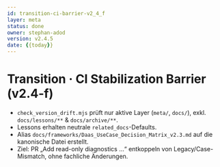 ```yaml
---
id: transition-ci-barrier-v2_4_f
layer: meta
status: done
owner: stephan-adod
version: v2.4.5
date: {{today}}
---
```


# Transition · CI Stabilization Barrier (v2.4-f)
- `check_version_drift.mjs` prüft nur aktive Layer (`meta/`, `docs/`), exkl. `docs/lessons/**` & `docs/archive/**`.
- Lessons erhalten neutrale `related_docs`-Defaults.
- Alias `docs/frameworks/Daas_UseCase_Decision_Matrix_v2.3.md` auf die kanonische Datei erstellt.
- Ziel: PR „Add read-only diagnostics …“ entkoppeln von Legacy/Case-Mismatch, ohne fachliche Änderungen.

